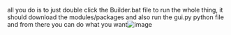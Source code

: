 all you do is to just double click the Builder.bat file to run the whole thing, it should download the modules/packages and also run the gui.py python file and from there you can do what you want![image](https://github.com/user-attachments/assets/49b42894-b5b0-44bb-a3b3-d44d77da6189)
